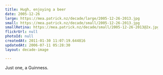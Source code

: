 ```yaml
---
title: Hugh, enjoying a beer
date: 2005-12-26
large: https://mea.patrick.nz/decade/large/2005-12-26-2013.jpg
small: https://mea.patrick.nz/decade/small/2005-12-26-2013.jpg
smallRetina: https://mea.patrick.nz/decade/small/2005-12-26-2013@2x.jpg
flickrUrl: null
photoId: null
createdAt: 2011-01-30 11:07:19.644816
updatedAt: 2006-07-11 05:28:30
layout: decade-image

---
```

Just one, a Guinness. 
